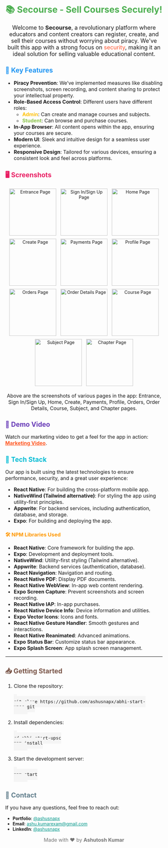 <h1 align="center" style="color: #4CAF50;">📚 Secourse - Sell Courses Securely!</h1>

<p align="center" style="font-size: 18px;">
  Welcome to <strong>Secourse</strong>, a revolutionary platform where educators and content creators can register, create, and sell their courses without worrying about piracy. We've built this app with a strong focus on <span style="color: #FF5733;">security</span>, making it an ideal solution for selling valuable educational content.
</p>

<h2 style="color: #2196F3;">🎯 Key Features</h2>

<ul style="font-size: 16px;">
  <li><strong>Piracy Prevention</strong>: We’ve implemented measures like disabling screenshots, screen recording, and content sharing to protect your intellectual property.</li>
  <li><strong>Role-Based Access Control</strong>: Different users have different roles:
    <ul>
      <li><span style="color: #FFC107;"><strong>Admin</strong></span>: Can create and manage courses and subjects.</li>
      <li><span style="color: #8BC34A;"><strong>Student</strong></span>: Can browse and purchase courses.</li>
    </ul>
  </li>
  <li><strong>In-App Browser</strong>: All content opens within the app, ensuring your courses are secure.</li>
  <li><strong>Modern UI</strong>: Sleek and intuitive design for a seamless user experience.</li>
  <li><strong>Responsive Design</strong>: Tailored for various devices, ensuring a consistent look and feel across platforms.</li>
</ul>

<h2 style="color: #E91E63;">🖥️ Screenshots</h2>

<p align="center">
  <img src="https://i.postimg.cc/6yvgKyHw/photo-2024-08-22-04-24-02.jpg" alt="Entrance Page" width="150" style="margin: 5px;">
  <img src="https://i.postimg.cc/XrKPZtSz/photo-2024-08-22-04-27-33.jpg" alt="Sign In/Sign Up Page" width="150" style="margin: 5px;">
  <img src="https://i.postimg.cc/75rcZwcz/photo-2024-08-22-04-33-07.jpg" alt="Home Page" width="150" style="margin: 5px;">
  <img src="https://i.postimg.cc/phrc6T9w/photo-2024-08-22-04-35-18.jpg" alt="Create Page" width="150" style="margin: 5px;">
  <img src="https://i.postimg.cc/5HxR8pfN/photo-2024-08-22-04-35-52.jpg" alt="Payments Page" width="150" style="margin: 5px;">
  <img src="https://i.postimg.cc/tnVS9MND/photo-2024-08-22-04-37-42.jpg" alt="Profile Page" width="150" style="margin: 5px;">
  <img src="https://i.postimg.cc/mhc63PWM/photo-2024-08-22-04-37-48.jpg" alt="Orders Page" width="150" style="margin: 5px;">
  <img src="https://i.postimg.cc/qzybYWRv/photo-2024-08-22-04-39-46.jpg" alt="Order Details Page" width="150" style="margin: 5px;">
  <img src="https://i.postimg.cc/3khSH94C/photo-2024-08-22-04-41-01.jpg" alt="Course Page" width="150" style="margin: 5px;">
  <img src="https://i.postimg.cc/zLt0Krd0/photo-2024-08-22-04-42-12.jpg" alt="Subject Page" width="150" style="margin: 5px;">
  <img src="https://i.postimg.cc/ZBWjLM2Z/photo-2024-08-22-04-43-59.jpg" alt="Chapter Page" width="150" style="margin: 5px;">
</p>

<p style="font-size: 16px; text-align: center;">
  Above are the screenshots of various pages in the app: Entrance, Sign In/Sign Up, Home, Create, Payments, Profile, Orders, Order Details, Course, Subject, and Chapter pages.
</p>

<h2 style="color: #673AB7;">🎥 Demo Video</h2>

<p style="font-size: 16px;">Watch our marketing video to get a feel for the app in action: <a href="path_to_your_video" style="color: #FF5722;"><strong>Marketing Video</strong></a>.</p>

<h2 style="color: #00BCD4;">🚀 Tech Stack</h2>

<p style="font-size: 16px;">
  Our app is built using the latest technologies to ensure performance, security, and a great user experience:
</p>

<ul style="font-size: 16px;">
  <li><strong>React Native</strong>: For building the cross-platform mobile app.</li>
  <li><strong>NativeWind (Tailwind alternative)</strong>: For styling the app using utility-first principles.</li>
  <li><strong>Appwrite</strong>: For backend services, including authentication, database, and storage.</li>
  <li><strong>Expo</strong>: For building and deploying the app.</li>
</ul>

<h3 style="color: #FF9800;">🛠️ NPM Libraries Used</h3>

<ul style="font-size: 16px;">
  <li><strong>React Native</strong>: Core framework for building the app.</li>
  <li><strong>Expo</strong>: Development and deployment tools.</li>
  <li><strong>NativeWind</strong>: Utility-first styling (Tailwind alternative).</li>
  <li><strong>Appwrite</strong>: Backend services (authentication, database).</li>
  <li><strong>React Navigation</strong>: Navigation and routing.</li>
  <li><strong>React Native PDF</strong>: Display PDF documents.</li>
  <li><strong>React Native WebView</strong>: In-app web content rendering.</li>
  <li><strong>Expo Screen Capture</strong>: Prevent screenshots and screen recording.</li>
  <li><strong>React Native IAP</strong>: In-app purchases.</li>
  <li><strong>React Native Device Info</strong>: Device information and utilities.</li>
  <li><strong>Expo Vector Icons</strong>: Icons and fonts.</li>
  <li><strong>React Native Gesture Handler</strong>: Smooth gestures and interactions.</li>
  <li><strong>React Native Reanimated</strong>: Advanced animations.</li>
  <li><strong>Expo Status Bar</strong>: Customize status bar appearance.</li>
  <li><strong>Expo Splash Screen</strong>: App splash screen management.</li>
</ul>

<hr style="border: 1px solid #DDDDDD;">

<h2 style="color: #795548;">📥 Getting Started</h2>

<ol style="font-size: 16px;">
  <li>Clone the repository:
    <pre><code style="background-color: #F5F5F5; padding: 10px; border-radius: 5px; font-size: 14px;">
git clone https://github.com/ashusnapx/abhi-start-upsc.git
    </code></pre>
  </li>
  <li>Install dependencies:
    <pre><code style="background-color: #F5F5F5; padding: 10px; border-radius: 5px; font-size: 14px;">
cd abhi-start-upsc
npm install
    </code></pre>
  </li>
  <li>Start the development server:
    <pre><code style="background-color: #F5F5F5; padding: 10px; border-radius: 5px; font-size: 14px;">
npm start
    </code></pre>
  </li>
</ol>

<h2 style="color: #607D8B;">📧 Contact</h2>

<p style="font-size: 16px;">
  If you have any questions, feel free to reach out:
  <ul>
   <li><strong>Portfolio</strong>: <a href="[https://ashusnapx.vercel.app/](https://ashusnapx.vercel.app/)" style="color: #009688;">@ashusnapx</a></li>
    <li><strong>Email</strong>: <a href="mailto:ashu.kumarexam@gmail.com" style="color: #009688;">ashu.kumarexam@gmail.com</a></li>
    <li><strong>LinkedIn</strong>: <a href="https://linkedin.com/in/ashusnapx" style="color: #009688;">@ashusnapx</a></li>
  </ul>
</p>

<p align="center" style="font-size: 16px; color: #757575;">
  Made with ❤️ by <strong>Ashutosh Kumar</strong>
</p>
